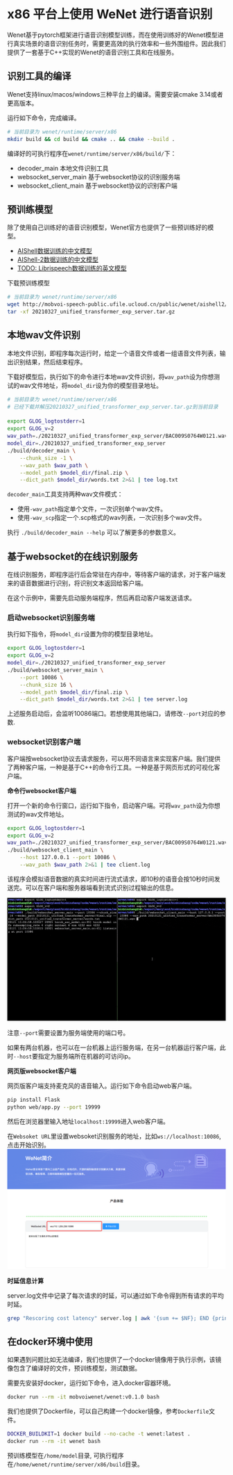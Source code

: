 # x86 平台上使用 WeNet 进行语音识别

Wenet基于pytorch框架进行语音识别模型训练，而在使用训练好的Wenet模型进行真实场景的语音识别任务时，需要更高效的执行效率和一些外围组件。因此我们提供了一套基于C++实现的Wenet的语音识别工具和在线服务。

## 识别工具的编译

Wenet支持linux/macos/windows三种平台上的编译。需要安装cmake 3.14或者更高版本。

运行如下命令，完成编译。
``` sh
# 当前目录为 wenet/runtime/server/x86
mkdir build && cd build && cmake .. && cmake --build .
```

编译好的可执行程序在`wenet/runtime/server/x86/build/`下：

* decoder_main 本地文件识别工具
* websocket_server_main 基于websocket协议的识别服务端
* websocket_client_main 基于websocket协议的识别客户端

## 预训练模型

除了使用自己训练好的语音识别模型，Wenet官方也提供了一些预训练好的模型。

* [AIShell数据训练的中文模型](http://mobvoi-speech-public.ufile.ucloud.cn/public/wenet/aishell/20210221_unified_transformer_server.tar.gz)
* [AIShell-2数据训练的中文模型](http://mobvoi-speech-public.ufile.ucloud.cn/public/wenet/aishell2/20210327_unified_transformer_exp_server.tar.gz)
* [TODO: Librispeech数据训练的英文模型](link)

下载预训练模型
``` sh
# 当前目录为 wenet/runtime/server/x86
wget http://mobvoi-speech-public.ufile.ucloud.cn/public/wenet/aishell2/20210327_unified_transformer_exp_server.tar.gz
tar -xf 20210327_unified_transformer_exp_server.tar.gz
```


## 本地wav文件识别

本地文件识别，即程序每次运行时，给定一个语音文件或者一组语音文件列表，输出识别结果，然后结束程序。

下载好模型后，执行如下的命令进行本地wav文件识别，将`wav_path`设为你想测试的wav文件地址，将`model_dir`设为你的模型目录地址。

``` sh
# 当前目录为 wenet/runtime/server/x86
# 已经下载并解压20210327_unified_transformer_exp_server.tar.gz到当前目录

export GLOG_logtostderr=1
export GLOG_v=2
wav_path=./20210327_unified_transformer_exp_server/BAC009S0764W0121.wav
model_dir=./20210327_unified_transformer_exp_server
./build/decoder_main \
    --chunk_size -1 \
    --wav_path $wav_path \
    --model_path $model_dir/final.zip \
    --dict_path $model_dir/words.txt 2>&1 | tee log.txt
```

`decoder_main`工具支持两种wav文件模式：
 * 使用`-wav_path`指定单个文件，一次识别单个wav文件。
 * 使用`-wav_scp`指定一个.scp格式的wav列表，一次识别多个wav文件。


执行 `./build/decoder_main --help`  可以了解更多的参数意义。


## 基于websocket的在线识别服务

在线识别服务，即程序运行后会常驻在内存中，等待客户端的请求，对于客户端发来的语音数据进行识别，将识别文本返回给客户端。

在这个示例中，需要先启动服务端程序，然后再启动客户端发送请求。

### 启动websocket识别服务端

执行如下指令，将`model_dir`设置为你的模型目录地址。
``` sh
export GLOG_logtostderr=1
export GLOG_v=2
model_dir=./20210327_unified_transformer_exp_server
./build/websocket_server_main \
    --port 10086 \
    --chunk_size 16 \
    --model_path $model_dir/final.zip \
    --dict_path $model_dir/words.txt 2>&1 | tee server.log
```

上述服务启动后，会监听10086端口。若想使用其他端口，请修改`--port`对应的参数.

### websocket识别客户端

客户端按websocket协议去请求服务，可以用不同语言来实现客户端。我们提供了两种客户端，一种是基于C++的命令行工具。一种是基于网页形式的可视化客户端。

**命令行websocket客户端**

打开一个新的命令行窗口，运行如下指令，启动客户端。可将`wav_path`设为你想测试的wav文件地址。

```sh
export GLOG_logtostderr=1
export GLOG_v=2
wav_path=./20210327_unified_transformer_exp_server/BAC009S0764W0121.wav
./build/websocket_client_main \
    --host 127.0.0.1 --port 10086 \
    --wav_path $wav_path 2>&1 | tee client.log
```

该程序会模拟语音数据的真实时间进行流式请求，即10秒的语音会按10秒时间发送完。可以在客户端和服务器端看到流式识别过程输出的信息。


![Runtime server demo](../../../docs/images/runtime_server.gif)

注意`--port`需要设置为服务端使用的端口号。

如果有两台机器，也可以在一台机器上运行服务端，在另一台机器运行客户端，此时`--host`要指定为服务端所在机器的可访问ip。


**网页版websocket客户端**

网页版客户端支持麦克风的语音输入。运行如下命令启动web客户端。

``` sh
pip install Flask
python web/app.py --port 19999
```

然后在浏览器里输入地址`localhost:19999`进入web客户端。

在`Websoket URL`里设置websoket识别服务的地址，比如`ws://localhost:10086`, 点击开始识别。
![Runtime web](../../../docs/images/runtime_web.png)


**时延信息计算**

server.log文件中记录了每次请求的时延，可以通过如下命令得到所有请求的平均时延。
``` sh
grep "Rescoring cost latency" server.log | awk '{sum += $NF}; END {print sum/NR}'
```


## 在docker环境中使用

如果遇到问题比如无法编译，我们也提供了一个docker镜像用于执行示例，该镜像包含了编译好的文件，预训练模型，测试数据。

需要先安装好docker，运行如下命令，进入docker容器环境。

``` sh
docker run --rm -it mobvoiwenet/wenet:v0.1.0 bash
```

我们也提供了Dockerfile，可以自己构建一个docker镜像，参考`Dockerfile`文件。
``` sh
DOCKER_BUILDKIT=1 docker build --no-cache -t wenet:latest .
docker run --rm -it wenet bash
```

预训练模型在`/home/model`目录, 可执行程序在`/home/wenet/runtime/server/x86/build`目录。
